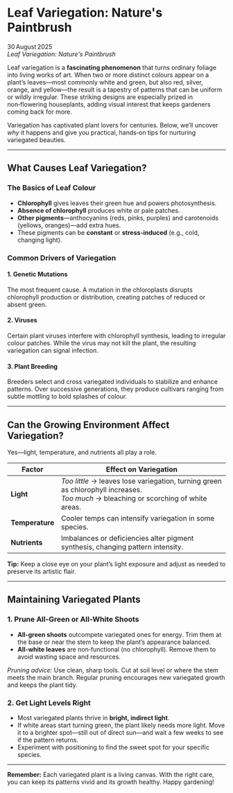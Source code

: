 # Leaf Variegation: Nature's Paintbrush

30 August 2025  
*Leaf Variegation: Nature's Paintbrush*

Leaf variegation is a **fascinating phenomenon** that turns ordinary foliage into living works of art. When two or more distinct colours appear on a plant’s leaves—most commonly white and green, but also red, silver, orange, and yellow—the result is a tapestry of patterns that can be uniform or wildly irregular. These striking designs are especially prized in non‑flowering houseplants, adding visual interest that keeps gardeners coming back for more.

Variegation has captivated plant lovers for centuries. Below, we’ll uncover *why* it happens and give you practical, hands‑on tips for nurturing variegated beauties.

---

## What Causes Leaf Variegation?

### The Basics of Leaf Colour

- **Chlorophyll** gives leaves their green hue and powers photosynthesis.  
- **Absence of chlorophyll** produces white or pale patches.  
- **Other pigments**—anthocyanins (reds, pinks, purples) and carotenoids (yellows, oranges)—add extra hues.  
- These pigments can be **constant** or **stress‑induced** (e.g., cold, changing light).

### Common Drivers of Variegation

#### 1. Genetic Mutations  
The most frequent cause. A mutation in the chloroplasts disrupts chlorophyll production or distribution, creating patches of reduced or absent green.  

#### 2. Viruses  
Certain plant viruses interfere with chlorophyll synthesis, leading to irregular colour patches. While the virus may not kill the plant, the resulting variegation can signal infection.  

#### 3. Plant Breeding  
Breeders select and cross variegated individuals to stabilize and enhance patterns. Over successive generations, they produce cultivars ranging from subtle mottling to bold splashes of colour.

---

## Can the Growing Environment Affect Variegation?

Yes—light, temperature, and nutrients all play a role.

| Factor | Effect on Variegation |
|--------|-----------------------|
| **Light** | *Too little* → leaves lose variegation, turning green as chlorophyll increases. <br>*Too much* → bleaching or scorching of white areas. |
| **Temperature** | Cooler temps can intensify variegation in some species. |
| **Nutrients** | Imbalances or deficiencies alter pigment synthesis, changing pattern intensity. |

**Tip:** Keep a close eye on your plant’s light exposure and adjust as needed to preserve its artistic flair.

---

## Maintaining Variegated Plants

### 1. Prune All‑Green or All‑White Shoots

- **All‑green shoots** outcompete variegated ones for energy. Trim them at the base or near the stem to keep the plant’s appearance balanced.  
- **All‑white leaves** are non‑functional (no chlorophyll). Remove them to avoid wasting space and resources.

*Pruning advice:* Use clean, sharp tools. Cut at soil level or where the stem meets the main branch. Regular pruning encourages new variegated growth and keeps the plant tidy.

### 2. Get Light Levels Right

- Most variegated plants thrive in **bright, indirect light**.  
- If white areas start turning green, the plant likely needs more light. Move it to a brighter spot—still out of direct sun—and wait a few weeks to see if the pattern returns.  
- Experiment with positioning to find the sweet spot for your specific species.

---

**Remember:** Each variegated plant is a living canvas. With the right care, you can keep its patterns vivid and its growth healthy. Happy gardening!